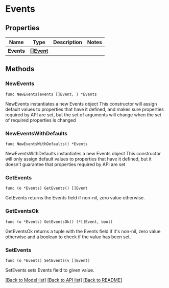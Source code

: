 # Events

## Properties

Name | Type | Description | Notes
------------ | ------------- | ------------- | -------------
**Events** | [**[]Event**](Event.md) |  | 

## Methods

### NewEvents

`func NewEvents(events []Event, ) *Events`

NewEvents instantiates a new Events object
This constructor will assign default values to properties that have it defined,
and makes sure properties required by API are set, but the set of arguments
will change when the set of required properties is changed

### NewEventsWithDefaults

`func NewEventsWithDefaults() *Events`

NewEventsWithDefaults instantiates a new Events object
This constructor will only assign default values to properties that have it defined,
but it doesn't guarantee that properties required by API are set

### GetEvents

`func (o *Events) GetEvents() []Event`

GetEvents returns the Events field if non-nil, zero value otherwise.

### GetEventsOk

`func (o *Events) GetEventsOk() (*[]Event, bool)`

GetEventsOk returns a tuple with the Events field if it's non-nil, zero value otherwise
and a boolean to check if the value has been set.

### SetEvents

`func (o *Events) SetEvents(v []Event)`

SetEvents sets Events field to given value.



[[Back to Model list]](../README.md#documentation-for-models) [[Back to API list]](../README.md#documentation-for-api-endpoints) [[Back to README]](../README.md)


